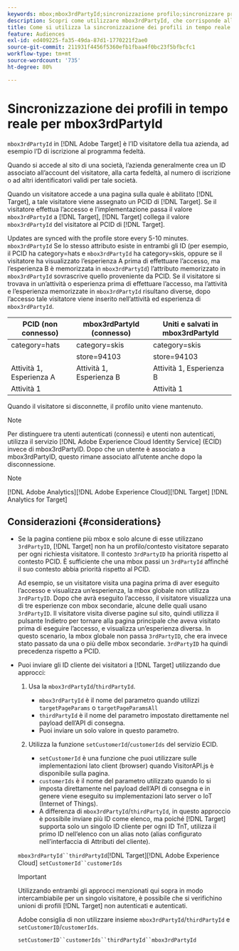```yaml
---
keywords: mbox;mbox3rdPartyId;sincronizzazione profilo;sincronizzare profilo;PCID
description: Scopri come utilizzare mbox3rdPartyId, che corrisponde all’ID visitatore dell’organizzazione, ad esempio l’ID di iscrizione o del programma fedeltà.
title: Come si utilizza la sincronizzazione dei profili in tempo reale per mbox3rdPartyId?
feature: Audiences
exl-id: ed409225-fa35-49da-87d1-1770221f2ae0
source-git-commit: 211931f4456f5360efb1fbaa4f0bc23f5bfbcfc1
workflow-type: tm+mt
source-wordcount: '735'
ht-degree: 80%

---
```


# Sincronizzazione dei profili in tempo reale per mbox3rdPartyId

`mbox3rdPartyId` in [!DNL Adobe Target] è l’ID visitatore della tua azienda, ad esempio l’D di iscrizione al programma fedeltà.

Quando si accede al sito di una società, l’azienda generalmente crea un ID associato all’account del visitatore, alla carta fedeltà, al numero di iscrizione o ad altri identificatori validi per tale società.

Quando un visitatore accede a una pagina sulla quale è abilitato [!DNL Target], a tale visitatore viene assegnato un PCID di [!DNL Target]. Se il visitatore effettua l’accesso e l’implementazione passa il valore `mbox3rdPartyId` a [!DNL Target], [!DNL Target] collega il valore `mbox3rdPartyId` del visitatore al PCID di [!DNL Target].

Updates are synced with the profile store every 5-10 minutes. `mbox3rdPartyId` Se lo stesso attributo esiste in entrambi gli ID (per esempio, il PCID ha category=hats e `mbox3rdPartyId` ha category=skis, oppure se il visitatore ha visualizzato l’esperienza A prima di effettuare l’accesso, ma l’esperienza B è memorizzata in `mbox3rdPartyId`) l’attributo memorizzato in `mbox3rdPartyId` sovrascrive quello proveniente da PCID. Se il visitatore si trovava in un’attività o esperienza prima di effettuare l’accesso, ma l’attività e l’esperienza memorizzate in `mbox3rdPartyId` risultano diverse, dopo l’accesso tale visitatore viene inserito nell’attività ed esperienza di `mbox3rdPartyId`.

| PCID (non connesso) | mbox3rdPartyId (connesso) | Uniti e salvati in mbox3rdPartyId  |
|---|---|---|
| category=hats | category=skis | category=skis |
|  | store=94103 | store=94103 |
| Attività 1, Esperienza A | Attività 1, Esperienza B | Attività 1, Esperienza B |
| Attività 1 |  | Attività 1 |

Quando il visitatore si disconnette, il profilo unito viene mantenuto.

>[!NOTE]
>
>Per distinguere tra utenti autenticati (connessi) e utenti non autenticati, utilizza il servizio [!DNL Adobe Experience Cloud Identity Service] (ECID) invece di mbox3rdPartyID. Dopo che un utente è associato a mbox3rdPartyID, questo rimane associato all’utente anche dopo la disconnessione.

>[!NOTE]
>
>[!DNL Adobe Analytics][!DNL Adobe Experience Cloud][!DNL Target] [!DNL Analytics for Target]

## Considerazioni {#considerations}

* Se la pagina contiene più mbox e solo alcune di esse utilizzano `3rdPartyID`, [!DNL Target] non ha un profilo/contesto visitatore separato per ogni richiesta visitatore. Il contesto `3rdPartyID` ha priorità rispetto al contesto PCID. È sufficiente che una mbox passi un `3rdPartyId` affinché il suo contesto abbia priorità rispetto al PCID.

   Ad esempio, se un visitatore visita una pagina prima di aver eseguito l’accesso e visualizza un’esperienza, la mbox globale non utilizza `3rdPartyID`. Dopo che avrà eseguito l’accesso, il visitatore visualizza una di tre esperienze con mbox secondarie, alcune delle quali usano `3rdPartyID`. Il visitatore visita diverse pagine sul sito, quindi utilizza il pulsante Indietro per tornare alla pagina principale che aveva visitato prima di eseguire l’accesso, e visualizza un’esperienza diversa. In questo scenario, la mbox globale non passa `3rdPartyID`, che era invece stato passato da una o più delle mbox secondarie. `3rdPartyID` ha quindi precedenza rispetto a PCID.

* Puoi inviare gli ID cliente dei visitatori a [!DNL Target] utilizzando due approcci:

   1. Usa la `mbox3rdPartyId`/`thirdPartyId`.

      * `mbox3rdPartyId` è il nome del parametro quando utilizzi `targetPageParams` o `targetPageParamsAll`
      * `thirdPartyId` è il nome del parametro impostato direttamente nel payload dell’API di consegna.
      * Puoi inviare un solo valore in questo parametro.
   1. Utilizza la funzione `setCustomerId`/`customerIds` del servizio ECID.

      * `setCustomerId` è una funzione che puoi utilizzare sulle implementazioni lato client (browser) quando VisitorAPI.js è disponibile sulla pagina.
      * `customerIds` è il nome del parametro utilizzato quando lo si imposta direttamente nel payload dell’API di consegna e in genere viene eseguito su implementazioni lato server o IoT (Internet of Things).
      * A differenza di `mbox3rdPartyId`/`thirdPartyId`, in questo approccio è possibile inviare più ID come elenco, ma poiché [!DNL Target] supporta solo un singolo ID cliente per ogni ID TnT, utilizza il primo ID nell’elenco con un alias noto (alias configurato nell’interfaccia di Attributi del cliente).

   `mbox3rdPartyId``thirdPartyId`[!DNL Target][!DNL Adobe Experience Cloud] `setCustomerId``customerIds`

   >[!IMPORTANT]
   >
   > Utilizzando entrambi gli approcci menzionati qui sopra in modo intercambiabile per un singolo visitatore, è possibile che si verifichino unioni di profili [!DNL Target] non autenticati e autenticati.
   >
   >Adobe consiglia di non utilizzare insieme `mbox3rdPartyId`/`thirdPartyId` e `setCustomerID`/`customerIds`.
   >
   >`setCustomerID``customerIds``thirdPartyId``mbox3rdPartyId`

